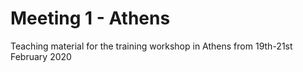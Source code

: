 # Meeting 1 - Athens
Teaching material for the training workshop in Athens from 19th-21st February 2020

